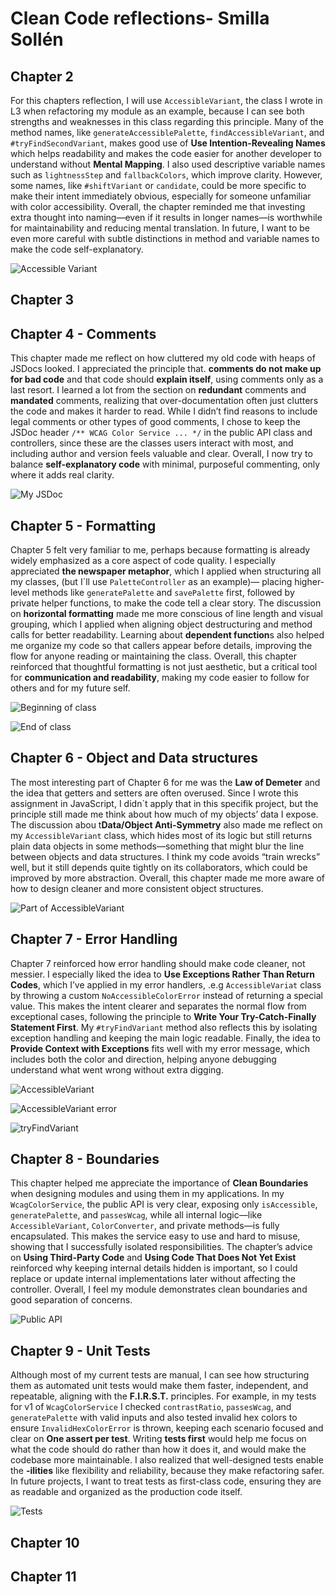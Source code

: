 # Clean Code reflections- Smilla Sollén

## Chapter 2
For this chapters reflection, I will use `AccessibleVariant`, the class I wrote in L3 when refactoring my module as an example, because I can see both strengths and weaknesses in this class regarding this principle. Many of the method names, like `generateAccessiblePalette`, `findAccessibleVariant`, and `#tryFindSecondVariant`, makes good use of **Use Intention-Revealing Names** which helps readability and makes the code easier for another developer to understand without **Mental Mapping**. I also used descriptive variable names such as `lightnessStep` and `fallbackColors`, which improve clarity. However, some names, like `#shiftVariant` or `candidate`, could be more specific to make their intent immediately obvious, especially for someone unfamiliar with color accessibility. Overall, the chapter reminded me that investing extra thought into naming—even if it results in longer names—is worthwhile for maintainability and reducing mental translation. In future, I want to be even more careful with subtle distinctions in method and variable names to make the code self-explanatory.

![Accessible Variant](/screenshots/chapter2.png)


## Chapter 3


## Chapter 4 - Comments
This chapter made me reflect on how cluttered my old code with heaps of JSDocs looked. I appreciated the principle that. **comments do not make up for bad code** and that code should **explain itself**, using comments only as a last resort. I learned a lot from the section on **redundant** comments and **mandated** comments, realizing that over-documentation often just clutters the code and makes it harder to read. While I didn’t find reasons to include legal comments or other types of good comments, I chose to keep the JSDoc header `/** WCAG Color Service ... */` in the public API class and controllers, since these are the classes users interact with most, and including author and version feels valuable and clear. Overall, I now try to balance **self-explanatory code** with minimal, purposeful commenting, only where it adds real clarity.

![My JSDoc](/screenshots/chapter4.png)

## Chapter 5 - Formatting
Chapter 5 felt very familiar to me, perhaps because formatting is already widely emphasized as a core aspect of code quality. I especially appreciated **the newspaper metaphor**, which I applied when structuring all my classes, (but I´ll use `PaletteController` as an example)— placing higher-level methods like `generatePalette` and `savePalette` first, followed by private helper functions, to make the code tell a clear story. The discussion on **horizontal formatting** made me more conscious of line length and visual grouping, which I applied when aligning object destructuring and method calls for better readability. Learning about **dependent function**s also helped me organize my code so that callers appear before details, improving the flow for anyone reading or maintaining the class. Overall, this chapter reinforced that thoughtful formatting is not just aesthetic, but a critical tool for **communication and readability**, making my code easier to follow for others and for my future self.

![Beginning of class](/screenshots/chapter5_1.png)

![End of class](/screenshots/chapter5_2.png)

## Chapter 6 - Object and Data structures
The most interesting part of Chapter 6 for me was the **Law of Demeter** and the idea that getters and setters are often overused. Since I wrote this assignment in JavaScript, I didn´t apply that in this specifik project, but the principle still made me think about how much of my objects’ data I expose. The discussion abou t**Data/Object Anti-Symmetry** also made me reflect on my `AccessibleVariant` class, which hides most of its logic but still returns plain data objects in some methods—something that might blur the line between objects and data structures. I think my code avoids “train wrecks” well, but it still depends quite tightly on its collaborators, which could be improved by more abstraction. Overall, this chapter made me more aware of how to design cleaner and more consistent object structures.

![Part of AccessibleVariant](/screenshots/chapter6.png)

## Chapter 7 - Error Handling
Chapter 7 reinforced how error handling should make code cleaner, not messier. I especially liked the idea to **Use Exceptions Rather Than Return Codes**, which I’ve applied in my error handlers, .e.g `AccessibleVariat` class by throwing a custom `NoAccessibleColorError` instead of returning a special value. This makes the intent clearer and separates the normal flow from exceptional cases, following the principle to **Write Your Try-Catch-Finally Statement First**. My `#tryFindVariant` method also reflects this by isolating exception handling and keeping the main logic readable. Finally, the idea to **Provide Context with Exceptions** fits well with my error message, which includes both the color and direction, helping anyone debugging understand what went wrong without extra digging.

![AccessibleVariant](/screenshots/chapter7_1.png)

![AccessibleVariant error](/screenshots/chapter7_2.png)

![tryFindVariant](/screenshots/chapter7_3.png)

## Chapter 8 - Boundaries
This chapter helped me appreciate the importance of **Clean Boundaries** when designing modules and using them in my applications. In my `WcagColorService`, the public API is very clear, exposing only `isAccessible`, `generatePalette`, and `passesWcag`, while all internal logic—like `AccessibleVariant`, `ColorConverter`, and private methods—is fully encapsulated. This makes the service easy to use and hard to misuse, showing that I successfully isolated responsibilities. The chapter’s advice on **Using Third-Party Code** and **Using Code That Does Not Yet Exist** reinforced why keeping internal details hidden is important, so I could replace or update internal implementations later without affecting the controller. Overall, I feel my module demonstrates clean boundaries and good separation of concerns.

![Public API](/screenshots/chapter8.png)

## Chapter 9 - Unit Tests
Although most of my current tests are manual, I can see how structuring them as automated unit tests would make them faster, independent, and repeatable, aligning with the **F.I.R.S.T.** principles. For example, in my tests for v1 of `WcagColorService` I checked `contrastRatio`, `passesWcag`, and `generatePalette` with valid inputs and also tested invalid hex colors to ensure `InvalidHexColorError` is thrown, keeping each scenario focused and clear on **One assert per test**. Writing **tests first** would help me focus on what the code should do rather than how it does it, and would make the codebase more maintainable. I also realized that well-designed tests enable the **-ilities** like flexibility and reliability, because they make refactoring safer. In future projects, I want to treat tests as first-class code, ensuring they are as readable and organized as the production code itself.

![Tests](/screenshots/chapter9.png)

## Chapter 10


## Chapter 11
